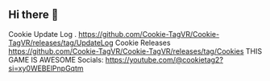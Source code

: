 ## Hi there 👋
Cookie Update Log                                     .
https://github.com/Cookie-TagVR/Cookie-TagVR/releases/tag/UpdateLog
Cookie Releases
https://github.com/Cookie-TagVR/Cookie-TagVR/releases/tag/Cookies
THIS GAME IS AWESOME
Socials:
https://youtube.com/@cookietag2?si=xy0WEBElPnpGqtm

